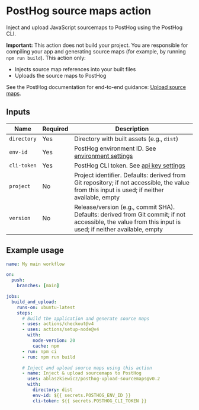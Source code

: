 # PostHog source maps action

Inject and upload JavaScript sourcemaps to PostHog using the PostHog CLI.

**Important:** This action does not build your project. You are responsible for compiling your app and generating source maps (for example, by running `npm run build`). This action only:

- Injects source map references into your built files
- Uploads the source maps to PostHog

See the PostHog documentation for end-to-end guidance: [Upload source maps](https://posthog.com/docs/error-tracking/upload-source-maps).

## Inputs

| **Name**    | **Required** | **Description**                                                                                                                                          |
| ----------- | ------------ | -------------------------------------------------------------------------------------------------------------------------------------------------------- |
| `directory` | Yes          | Directory with built assets (e.g., `dist`)                                                                                                               |
| `env-id`    | Yes          | PostHog environment ID. See [environment settings](https://app.posthog.com/settings/environment#variables)                                               |
| `cli-token` | Yes          | PostHog CLI token. See [api key settings](https://app.posthog.com/settings/environment#variables)                                                        |
| `project`   | No           | Project identifier. Defaults: derived from Git repository; if not accessible, the value from this input is used; if neither available, empty             |
| `version`   | No           | Release/version (e.g., commit SHA). Defaults: derived from Git commit; if not accessible, the value from this input is used; if neither available, empty |

## Example usage

```yaml
name: My main workflow

on:
  push:
    branches: [main]

jobs:
  build_and_upload:
    runs-on: ubuntu-latest
    steps:
      # Build the application and generate source maps
      - uses: actions/checkout@v4
      - uses: actions/setup-node@v4
        with:
          node-version: 20
          cache: npm
      - run: npm ci
      - run: npm run build

      # Inject and upload source maps using this action
      - name: Inject & upload sourcemaps to PostHog
        uses: ablaszkiewicz/posthog-upload-sourcemaps@v0.2
        with:
          directory: dist
          env-id: ${{ secrets.POSTHOG_ENV_ID }}
          cli-token: ${{ secrets.POSTHOG_CLI_TOKEN }}
```
